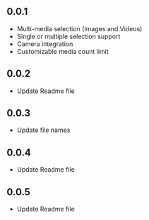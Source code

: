 ## 0.0.1

*  Multi-media selection (Images and Videos)
*  Single or multiple selection support
*  Camera integration
*  Customizable media count limit

## 0.0.2

*  Update Readme file


## 0.0.3

*  Update file names


## 0.0.4

*  Update Readme file

## 0.0.5

*  Update Readme file